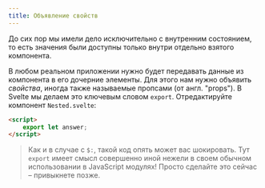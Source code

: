 ```yaml
---
title: Объявление свойств
---
```


До сих пор мы имели дело исключительно с внутренним состоянием, то есть значения были доступны только внутри отдельно взятого компонента.

В любом реальном приложении нужно будет передавать данные из компонента в его дочерние элементы. Для этого нам нужно объявить *свойства*, иногда также называемые пропсами (от англ. "props"). В Svelte мы делаем это ключевым словом `export`. Отредактируйте компонент `Nested.svelte`:

```html
<script>
	export let answer;
</script>
```

> Как и в случае с `$:`, такой код опять может вас шокировать. Тут `export` имеет смысл совершенно иной нежели в своем обычном использовании в JavaScript модулях! Просто сделайте это сейчас – привыкнете позже.
